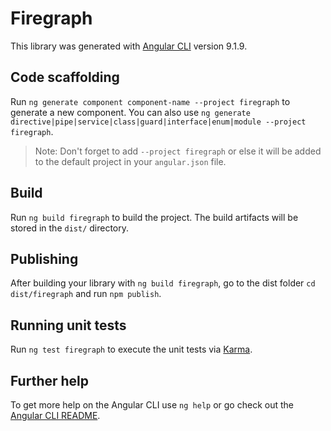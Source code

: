 # Firegraph

This library was generated with [Angular CLI](https://github.com/angular/angular-cli) version 9.1.9.

## Code scaffolding

Run `ng generate component component-name --project firegraph` to generate a new component. You can also use `ng generate directive|pipe|service|class|guard|interface|enum|module --project firegraph`.
> Note: Don't forget to add `--project firegraph` or else it will be added to the default project in your `angular.json` file. 

## Build

Run `ng build firegraph` to build the project. The build artifacts will be stored in the `dist/` directory.

## Publishing

After building your library with `ng build firegraph`, go to the dist folder `cd dist/firegraph` and run `npm publish`.

## Running unit tests

Run `ng test firegraph` to execute the unit tests via [Karma](https://karma-runner.github.io).

## Further help

To get more help on the Angular CLI use `ng help` or go check out the [Angular CLI README](https://github.com/angular/angular-cli/blob/master/README.md).
